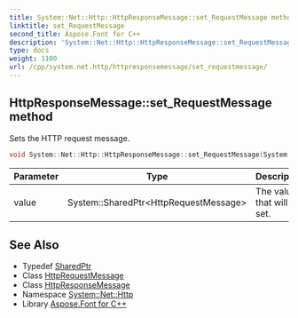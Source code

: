 ```yaml
---
title: System::Net::Http::HttpResponseMessage::set_RequestMessage method
linktitle: set_RequestMessage
second_title: Aspose.Font for C++
description: 'System::Net::Http::HttpResponseMessage::set_RequestMessage method. Sets the HTTP request message in C++.'
type: docs
weight: 1100
url: /cpp/system.net.http/httpresponsemessage/set_requestmessage/
---
```

## HttpResponseMessage::set_RequestMessage method


Sets the HTTP request message.

```cpp
void System::Net::Http::HttpResponseMessage::set_RequestMessage(System::SharedPtr<HttpRequestMessage> value)
```


| Parameter | Type | Description |
| --- | --- | --- |
| value | System::SharedPtr\<HttpRequestMessage\> | The value that will be set. |

## See Also

* Typedef [SharedPtr](../../../system/sharedptr/)
* Class [HttpRequestMessage](../../httprequestmessage/)
* Class [HttpResponseMessage](../)
* Namespace [System::Net::Http](../../)
* Library [Aspose.Font for C++](../../../)
